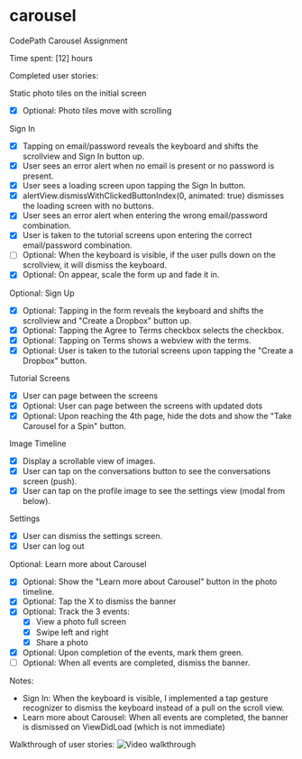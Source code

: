 # carousel
CodePath Carousel Assignment

Time spent: [12] hours

Completed user stories:

Static photo tiles on the initial screen
 * [x] Optional: Photo tiles move with scrolling

Sign In
 * [x] Tapping on email/password reveals the keyboard and shifts the scrollview and Sign In button up.
 * [x] User sees an error alert when no email is present or no password is present.
 * [x] User sees a loading screen upon tapping the Sign In button.
 * [x] alertView.dismissWithClickedButtonIndex(0, animated: true) dismisses the loading screen with no buttons.
 * [x] User sees an error alert when entering the wrong email/password combination.
 * [x] User is taken to the tutorial screens upon entering the correct email/password combination.
 * [ ] Optional: When the keyboard is visible, if the user pulls down on the scrollview, it will dismiss the keyboard.
 * [x] Optional: On appear, scale the form up and fade it in.

Optional: Sign Up
 * [x] Optional: Tapping in the form reveals the keyboard and shifts the scrollview and "Create a Dropbox" button up.
 * [x] Optional: Tapping the Agree to Terms checkbox selects the checkbox.
 * [x] Optional: Tapping on Terms shows a webview with the terms.
 * [x] Optional: User is taken to the tutorial screens upon tapping the "Create a Dropbox" button.

Tutorial Screens
 * [x] User can page between the screens
 * [x] Optional: User can page between the screens with updated dots
 * [x] Optional: Upon reaching the 4th page, hide the dots and show the "Take Carousel for a Spin" button.

Image Timeline
 * [x] Display a scrollable view of images.
 * [x] User can tap on the conversations button to see the conversations screen (push).
 * [x] User can tap on the profile image to see the settings view (modal from below).

Settings
 * [x] User can dismiss the settings screen.
 * [x] User can log out

Optional: Learn more about Carousel
 * [x] Optional: Show the "Learn more about Carousel" button in the photo timeline.
 * [x] Optional: Tap the X to dismiss the banner
 * [x] Optional: Track the 3 events:
     * [x] View a photo full screen
     * [x] Swipe left and right
     * [x] Share a photo
 * [x] Optional: Upon completion of the events, mark them green.
 * [ ] Optional: When all events are completed, dismiss the banner.
 
Notes:
* Sign In: When the keyboard is visible, I implemented a tap gesture recognizer to dismiss the keyboard instead of a pull on the scroll view.
* Learn more about Carousel: When all events are completed, the banner is dismissed on ViewDidLoad (which is not immediate)

Walkthrough of user stories:
![Video walkthrough](https://s3.amazonaws.com/jules-codepath/jules_carousel.gif)


